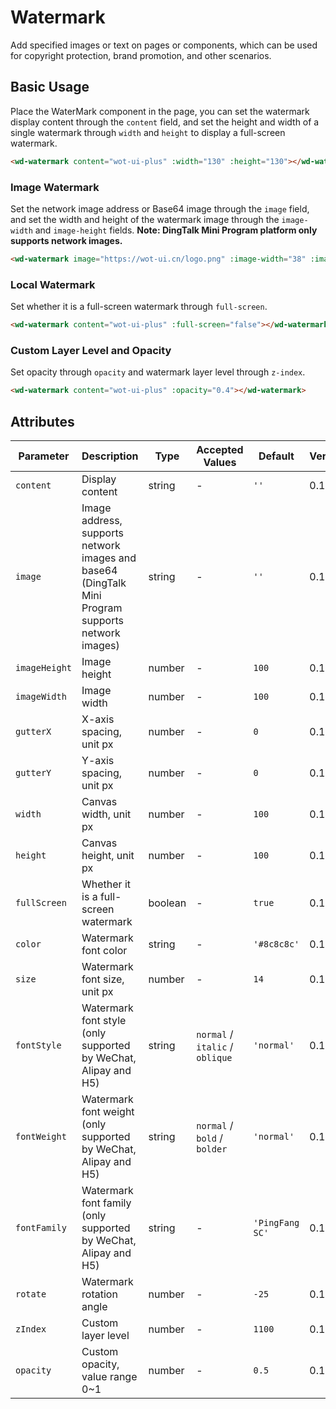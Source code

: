 # Watermark

Add specified images or text on pages or components, which can be used for copyright protection, brand promotion, and other scenarios.

## Basic Usage

Place the WaterMark component in the page, you can set the watermark display content through the `content` field, and set the height and width of a single watermark through `width` and `height` to display a full-screen watermark.

```html
<wd-watermark content="wot-ui-plus" :width="130" :height="130"></wd-watermark>
```

### Image Watermark

Set the network image address or Base64 image through the `image` field, and set the width and height of the watermark image through the `image-width` and `image-height` fields.
**Note: DingTalk Mini Program platform only supports network images.**

```html
<wd-watermark image="https://wot-ui.cn/logo.png" :image-width="38" :image-height="38"></wd-watermark>
```

### Local Watermark

Set whether it is a full-screen watermark through `full-screen`.

```html
<wd-watermark content="wot-ui-plus" :full-screen="false"></wd-watermark>
```

### Custom Layer Level and Opacity

Set opacity through `opacity` and watermark layer level through `z-index`.

```html
<wd-watermark content="wot-ui-plus" :opacity="0.4"></wd-watermark>
```

## Attributes

| Parameter | Description | Type | Accepted Values | Default | Version |
|-------------|--------------------------|---------|-----------------------------------|---------|----------|
| `content` | Display content | string | - | `''` | 0.1.16 |
| `image` | Image address, supports network images and base64 (DingTalk Mini Program supports network images) | string | - | `''` | 0.1.16 |
| `imageHeight` | Image height | number | - | `100` | 0.1.16 |
| `imageWidth` | Image width | number | - | `100` | 0.1.16 |
| `gutterX` | X-axis spacing, unit px | number | - | `0` | 0.1.16 |
| `gutterY` | Y-axis spacing, unit px | number | - | `0` | 0.1.16 |
| `width` | Canvas width, unit px | number | - | `100` | 0.1.16 |
| `height` | Canvas height, unit px | number | - | `100` | 0.1.16 |
| `fullScreen` | Whether it is a full-screen watermark | boolean | - | `true` | 0.1.16 |
| `color` | Watermark font color | string | - | `'#8c8c8c'` | 0.1.16 |
| `size` | Watermark font size, unit px | number | - | `14` | 0.1.16 |
| `fontStyle` | Watermark font style (only supported by WeChat, Alipay and H5) | string | `normal` / `italic` / `oblique` | `'normal'` | 0.1.16 |
| `fontWeight` | Watermark font weight (only supported by WeChat, Alipay and H5) | string | `normal` / `bold` / `bolder` | `'normal'` | 0.1.16 |
| `fontFamily` | Watermark font family (only supported by WeChat, Alipay and H5) | string | - | `'PingFang SC'` | 0.1.16 |
| `rotate` | Watermark rotation angle | number | - | `-25` | 0.1.16 |
| `zIndex` | Custom layer level | number | - | `1100` | 0.1.16 |
| `opacity` | Custom opacity, value range 0~1 | number | - | `0.5` | 0.1.16 |